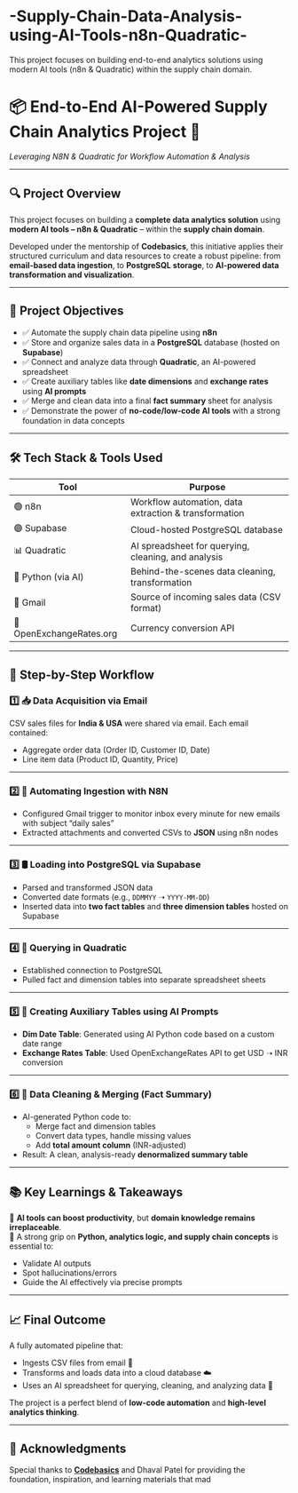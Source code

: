 # -Supply-Chain-Data-Analysis-using-AI-Tools-n8n-Quadratic-
This project focuses on building end-to-end analytics solutions using modern AI tools (n8n &amp; Quadratic) within the supply chain domain.
# 📦 End-to-End AI-Powered Supply Chain Analytics Project 🚀  
*Leveraging N8N & Quadratic for Workflow Automation & Analysis*  

---

## 🔍 **Project Overview**  

This project focuses on building a **complete data analytics solution** using **modern AI tools – n8n & Quadratic** – within the **supply chain domain**.  

Developed under the mentorship of **Codebasics**, this initiative applies their structured curriculum and data resources to create a robust pipeline: from **email-based data ingestion**, to **PostgreSQL storage**, to **AI-powered data transformation and visualization**.

---

## 🧭 **Project Objectives**  
- ✅ Automate the supply chain data pipeline using **n8n**  
- ✅ Store and organize sales data in a **PostgreSQL** database (hosted on **Supabase**)  
- ✅ Connect and analyze data through **Quadratic**, an AI-powered spreadsheet  
- ✅ Create auxiliary tables like **date dimensions** and **exchange rates** using **AI prompts**  
- ✅ Merge and clean data into a final **fact summary** sheet for analysis  
- ✅ Demonstrate the power of **no-code/low-code AI tools** with a strong foundation in data concepts  

---

## 🛠️ **Tech Stack & Tools Used**  
| Tool | Purpose |
|------|---------|
| 🟢 n8n | Workflow automation, data extraction & transformation |
| 🟣 Supabase | Cloud-hosted PostgreSQL database |
| 📊 Quadratic | AI spreadsheet for querying, cleaning, and analysis |
| 🧠 Python (via AI) | Behind-the-scenes data cleaning, transformation |
| 📩 Gmail | Source of incoming sales data (CSV format) |
| 🔗 OpenExchangeRates.org | Currency conversion API |

---

## 🧩 **Step-by-Step Workflow**

### 1️⃣ **📥 Data Acquisition via Email**  
CSV sales files for **India & USA** were shared via email. Each email contained:  
- Aggregate order data (Order ID, Customer ID, Date)  
- Line item data (Product ID, Quantity, Price)

---

### 2️⃣ **🔄 Automating Ingestion with N8N**  
- Configured Gmail trigger to monitor inbox every minute for new emails with subject “daily sales”  
- Extracted attachments and converted CSVs to **JSON** using n8n nodes  

---

### 3️⃣ **🛢️ Loading into PostgreSQL via Supabase**  
- Parsed and transformed JSON data  
- Converted date formats (e.g., `DDMMYY` ➝ `YYYY-MM-DD`)  
- Inserted data into **two fact tables** and **three dimension tables** hosted on Supabase  

---

### 4️⃣ **🧠 Querying in Quadratic**  
- Established connection to PostgreSQL  
- Pulled fact and dimension tables into separate spreadsheet sheets  

---

### 5️⃣ **📅 Creating Auxiliary Tables using AI Prompts**  
- **Dim Date Table**: Generated using AI Python code based on a custom date range  
- **Exchange Rates Table**: Used OpenExchangeRates API to get USD ➝ INR conversion  

---

### 6️⃣ **🧼 Data Cleaning & Merging (Fact Summary)**  
- AI-generated Python code to:
  - Merge fact and dimension tables  
  - Convert data types, handle missing values  
  - Add **total amount column** (INR-adjusted)  
- Result: A clean, analysis-ready **denormalized summary table**  

---

## 📚 **Key Learnings & Takeaways**

🔸 **AI tools can boost productivity**, but **domain knowledge remains irreplaceable**.  
🔸 A strong grip on **Python, analytics logic, and supply chain concepts** is essential to:  
- Validate AI outputs  
- Spot hallucinations/errors  
- Guide the AI effectively via precise prompts  

---

## 📈 **Final Outcome**  
A fully automated pipeline that:  
- Ingests CSV files from email 📧  
- Transforms and loads data into a cloud database ☁️  
- Uses an AI spreadsheet for querying, cleaning, and analyzing data 🤖  

The project is a perfect blend of **low-code automation** and **high-level analytics thinking**.

---

## 🙌 **Acknowledgments**  
Special thanks to [**Codebasics**](https://codebasics.io) and Dhaval Patel for providing the foundation, inspiration, and learning materials that mad
